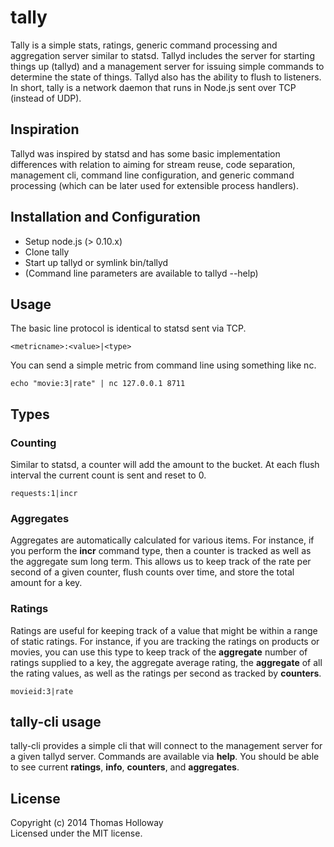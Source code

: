 # tally

Tally is a simple stats, ratings, generic command processing and aggregation server 
similar to statsd. Tallyd includes the server for starting things up (tallyd) and a
management server for issuing simple commands to determine the state of
things. Tallyd also has the ability to flush to listeners. In short, tally 
is a network daemon that runs in Node.js sent over TCP (instead of UDP).

## Inspiration
Tallyd was inspired by statsd and has some basic implementation
differences with relation to aiming for stream reuse, code separation,
management cli, command line configuration, and generic command
processing (which can be later used for extensible process handlers).

## Installation and Configuration
* Setup node.js (> 0.10.x)
* Clone tally
* Start up tallyd or symlink bin/tallyd
* (Command line parameters are available to tallyd --help)

## Usage
The basic line protocol is identical to statsd sent via TCP.

```
<metricname>:<value>|<type>
```

You can send a simple metric from command line using something like nc.

```
echo "movie:3|rate" | nc 127.0.0.1 8711
```

## Types

### Counting
Similar to statsd, a counter will add the amount to the bucket. At each
flush interval the current count is sent and reset to 0.

```
requests:1|incr
```

### Aggregates
Aggregates are automatically calculated for various items. For instance,
if you perform the **incr** command type, then a counter is tracked as
well as the aggregate sum long term. This allows us to keep track of the
rate per second of a given counter, flush counts over time, and store the
total amount for a key.

### Ratings
Ratings are useful for keeping track of a value that might be within a
range of static ratings. For instance, if you are tracking the ratings on
products or movies, you can use this type to keep track of the
**aggregate** number of ratings supplied to a key, the aggregate average
rating, the **aggregate** of all the rating values, as well as the ratings
per second as tracked by **counters**.

```
movieid:3|rate
```

## tally-cli usage
tally-cli provides a simple cli that will connect to the management server
for a given tallyd server. Commands are available via **help**. You should
be able to see current **ratings**, **info**, **counters**, and **aggregates**.

## License
Copyright (c) 2014 Thomas Holloway  
Licensed under the MIT license.

